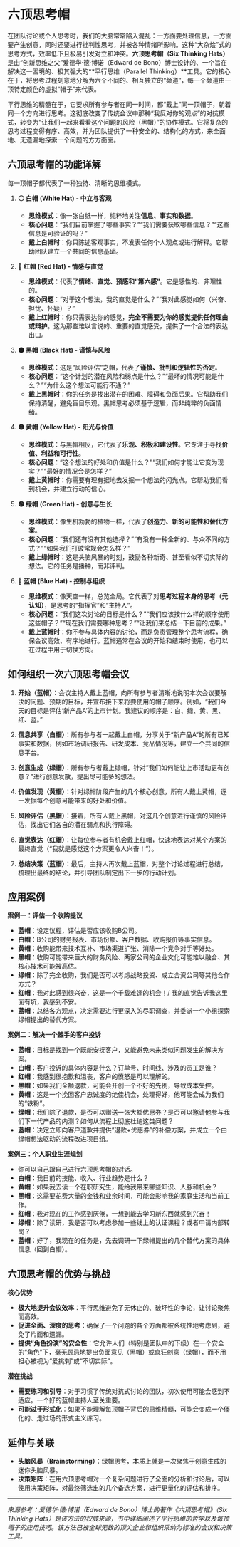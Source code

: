 # 六顶思考帽

在团队讨论或个人思考时，我们的大脑常常陷入混乱：一方面要处理信息，一方面要产生创意，同时还要进行批判性思考，并被各种情绪所影响。这种“大杂烩”式的思考方式，效率低下且极易引发对立和冲突。**六顶思考帽（Six Thinking Hats）** 是由“创新思维之父”爱德华·德·博诺（Edward de Bono）博士设计的、一个旨在解决这一困境的、极其强大的**平行思维（Parallel Thinking）**工具。它的核心在于，将思考过程刻意地分解为六个不同的、相互独立的“频道”，每一个频道由一顶特定颜色的虚拟“帽子”来代表。

平行思维的精髓在于，它要求所有参与者在同一时间，都“戴上”同一顶帽子，朝着同一个方向进行思考。这彻底改变了传统会议中那种“我反对你的观点”的对抗模式，转变为“让我们一起来看看这个问题的风险（黑帽）”的协作模式。它将复杂的思考过程变得有序、高效，并为团队提供了一种安全的、结构化的方式，来全面地、无遗漏地探索一个问题的方方面面。

## 六顶思考帽的功能详解

每一顶帽子都代表了一种独特、清晰的思维模式。

1.  **⚪ 白帽 (White Hat) - 中立与客观**
    *   **思维模式**：像一张白纸一样，纯粹地关注**信息、事实和数据**。
    *   **核心问题**：“我们目前掌握了哪些事实？”“我们需要获取哪些信息？”“这些信息是可验证的吗？”
    *   **戴上白帽时**：你只陈述客观事实，不发表任何个人观点或进行解释。它帮助团队建立一个共同的信息基础。

2.  **🔴 红帽 (Red Hat) - 情感与直觉**
    *   **思维模式**：代表了**情绪、直觉、预感和“第六感”**。它是感性的、非理性的。
    *   **核心问题**：“对于这个想法，我的直觉是什么？”“我对此感觉如何（兴奋、担忧、怀疑）？”
    *   **戴上红帽时**：你只需表达你的感觉，**完全不需要为你的感觉提供任何理由或辩护**。这为那些难以言说的、重要的直觉感受，提供了一个合法的表达出口。

3.  **⚫ 黑帽 (Black Hat) - 谨慎与风险**
    *   **思维模式**：这是“风险评估”之帽，代表了**谨慎、批判和逻辑性的否定**。
    *   **核心问题**：“这个计划的潜在风险和弱点是什么？”“最坏的情况可能是什么？”“为什么这个想法可能行不通？”
    *   **戴上黑帽时**：你的任务是找出潜在的困难、障碍和负面后果。它帮助我们保持清醒，避免盲目乐观。黑帽思考必须基于逻辑，而非纯粹的负面情绪。

4.  **🟡 黄帽 (Yellow Hat) - 阳光与价值**
    *   **思维模式**：与黑帽相反，它代表了**乐观、积极和建设性**。它专注于寻找**价值、利益和可行性**。
    *   **核心问题**：“这个想法的好处和价值是什么？”“我们如何才能让它变为现实？”“最好的情况会是怎样？”
    *   **戴上黄帽时**：你需要有理有据地去发掘一个想法的闪光点。它帮助我们看到机会，并建立行动的信心。

5.  **🟢 绿帽 (Green Hat) - 创意与生长**
    *   **思维模式**：像生机勃勃的植物一样，代表了**创造力、新的可能性和替代方案**。
    *   **核心问题**：“我们还有没有其他选择？”“有没有一种全新的、与众不同的方式？”“如果我们打破常规会怎么样？”
    *   **戴上绿帽时**：这是头脑风暴的时刻，鼓励各种新奇、甚至看似不切实际的想法。它的任务是播种，而非评判。

6.  **🔵 蓝帽 (Blue Hat) - 控制与组织**
    *   **思维模式**：像天空一样，总览全局。它代表了对**思考过程本身的思考（元认知）**，是思考的“指挥官”和“主持人”。
    *   **核心问题**：“我们这次讨论的目标是什么？”“我们应该按什么样的顺序使用这些帽子？”“现在我们需要哪种思考？”“让我们来总结一下目前的成果。”
    *   **戴上蓝帽时**：你不参与具体内容的讨论，而是负责管理整个思考流程，确保会议高效、有序地进行。蓝帽通常在会议的开始和结束时使用，也可以在过程中用于切换方向。

## 如何组织一次六顶思考帽会议

1.  **开始（蓝帽）**：会议主持人戴上蓝帽，向所有参与者清晰地说明本次会议要解决的问题、预期的目标，并宣布接下来将要使用的帽子顺序。例如，“我们今天的目标是评估‘新产品A’的上市计划。我建议的顺序是：白、绿、黄、黑、红、蓝。”

2.  **信息共享（白帽）**：所有参与者一起戴上白帽，分享关于“新产品A”的所有已知事实和数据，例如市场调研报告、研发成本、竞品情况等，建立一个共同的信息平台。

3.  **创意生成（绿帽）**：所有参与者戴上绿帽，针对“我们如何能让上市活动更有创意？”进行创意发散，提出尽可能多的想法。

4.  **价值发现（黄帽）**：针对绿帽阶段产生的几个核心创意，所有人戴上黄帽，逐一发掘每个创意可能带来的好处和价值。

5.  **风险评估（黑帽）**：接着，所有人戴上黑帽，对这几个创意进行谨慎的风险评估，找出它们各自的潜在弱点和执行障碍。

6.  **直觉表达（红帽）**：让每位参与者有机会戴上红帽，快速地表达对某个方案的最终直觉（“我就是感觉这个方案更令人兴奋！”）。

7.  **总结决策（蓝帽）**：最后，主持人再次戴上蓝帽，对整个讨论过程进行总结，梳理出最终的结论，并引导团队制定出下一步的行动计划。

## 应用案例

**案例一：评估一个收购提议**
*   **蓝帽**：设定议程，评估是否应该收购B公司。
*   **白帽**：B公司的财务报表、市场份额、客户数据、收购报价等事实信息。
*   **黄帽**：收购能带来技术互补、市场渠道扩张、消除一个竞争对手等好处。
*   **黑帽**：收购可能带来巨大的财务风险、两家公司的企业文化可能难以融合、其核心技术可能被高估。
*   **绿帽**：除了完全收购，我们是否可以考虑战略投资、成立合资公司等其他合作方式？
*   **红帽**：我对此感到很兴奋，这是一个千载难逢的机会！/ 我的直觉告诉我这里面有坑，我感到不安。
*   **蓝帽**：总结各方观点，决定需要进行更深入的尽职调查，并委派一个小组探索绿帽提出的替代方案。

**案例二：解决一个棘手的客户投诉**
*   **蓝帽**：目标是找到一个既能安抚客户，又能避免未来类似问题发生的解决方案。
*   **白帽**：客户投诉的具体内容是什么？订单号、时间线、涉及的员工是谁？
*   **红帽**：我感到很抱歉和沮丧，客户的愤怒是可以理解的。
*   **黑帽**：如果我们全额退款，可能会开创一个不好的先例，导致成本失控。
*   **黄帽**：这是一个挽回客户忠诚度的绝佳机会，处理得好，他可能会成为我们的“铁粉”。
*   **绿帽**：我们除了退款，是否可以赠送一张大额优惠券？是否可以邀请他参与我们下一代产品的内测？如何从流程上彻底杜绝这类问题？
*   **蓝帽**：决定立即向客户道歉并提供“退款+优惠券”的补偿方案，并成立一个由绿帽想法驱动的流程改进项目组。

**案例三：个人职业生涯规划**
*   你可以自己跟自己进行六顶思考帽的对话。
*   **白帽**：我目前的技能、收入、行业趋势是什么？
*   **黄帽**：如果我去读一个在职研究生，能给我带来哪些知识、人脉和机会？
*   **黑帽**：这需要花费大量的金钱和业余时间，可能会影响我的家庭生活和当前工作。
*   **红帽**：我对现在的工作感到厌倦，一想到能去学习新东西就感到兴奋！
*   **绿帽**：除了读研，我是否可以考虑参加一些线上的认证课程？或者申请内部转岗？
*   **蓝帽**：好了，我现在的任务是，先去调研一下绿帽提出的几个替代方案的具体信息（回到白帽）。

## 六顶思考帽的优势与挑战

**核心优势**
*   **极大地提升会议效率**：平行思维避免了无休止的、破坏性的争论，让讨论聚焦而高效。
*   **促进全面、深度的思考**：确保了一个问题的各个方面都被系统性地考虑到，避免了片面和遗漏。
*   **提供“角色扮演”的安全性**：它允许人们（特别是团队中的下级）在一个安全的“角色”下，毫无顾忌地提出负面意见（黑帽）或疯狂创意（绿帽），而不用担心被视为“爱挑刺”或“不切实际”。

**潜在挑战**
*   **需要练习和引导**：对于习惯了传统对抗式讨论的团队，初次使用可能会感到不适应。一个好的蓝帽主持人至关重要。
*   **可能过于形式化**：如果不能理解每顶帽子背后的思维精髓，可能会变成一个僵化的、走过场的形式主义练习。

## 延伸与关联

*   **头脑风暴（Brainstorming）**：绿帽思考，本质上就是一次聚焦于创意生成的迷你头脑风暴。
*   **决策矩阵**：在用六顶思考帽对一个复杂问题进行了全面的分析和讨论后，可以使用决策矩阵，对最终筛选出的几个备选方案，进行更量化的评估和排序。

---
*来源参考：爱德华·德·博诺（Edward de Bono）博士的著作《六顶思考帽》（Six Thinking Hats）是该方法的权威来源，书中详细阐述了平行思维的哲学以及每顶帽子的应用技巧。该方法已被全球无数的顶尖企业和组织采纳为标准的会议和决策工具。*
